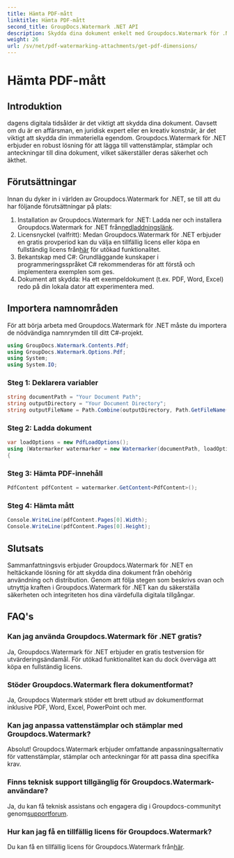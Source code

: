 ```yaml
---
title: Hämta PDF-mått
linktitle: Hämta PDF-mått
second_title: GroupDocs.Watermark .NET API
description: Skydda dina dokument enkelt med Groupdocs.Watermark för .NET. Lägg till vattenstämplar, stämplar och anteckningar utan ansträngning.
weight: 26
url: /sv/net/pdf-watermarking-attachments/get-pdf-dimensions/
---
```


# Hämta PDF-mått

## Introduktion
dagens digitala tidsålder är det viktigt att skydda dina dokument. Oavsett om du är en affärsman, en juridisk expert eller en kreativ konstnär, är det viktigt att skydda din immateriella egendom. Groupdocs.Watermark för .NET erbjuder en robust lösning för att lägga till vattenstämplar, stämplar och anteckningar till dina dokument, vilket säkerställer deras säkerhet och äkthet.
## Förutsättningar
Innan du dyker in i världen av Groupdocs.Watermark for .NET, se till att du har följande förutsättningar på plats:
1.  Installation av Groupdocs.Watermark for .NET: Ladda ner och installera Groupdocs.Watermark for .NET från[nedladdningslänk](https://releases.groupdocs.com/Watermark/net/).
2.  Licensnyckel (valfritt): Medan Groupdocs.Watermark för .NET erbjuder en gratis provperiod kan du välja en tillfällig licens eller köpa en fullständig licens från[här](https://purchase.groupdocs.com/buy) för utökad funktionalitet.
3. Bekantskap med C#: Grundläggande kunskaper i programmeringsspråket C# rekommenderas för att förstå och implementera exemplen som ges.
4. Dokument att skydda: Ha ett exempeldokument (t.ex. PDF, Word, Excel) redo på din lokala dator att experimentera med.

## Importera namnområden
För att börja arbeta med Groupdocs.Watermark för .NET måste du importera de nödvändiga namnrymden till ditt C#-projekt.
```csharp
using GroupDocs.Watermark.Contents.Pdf;
using GroupDocs.Watermark.Options.Pdf;
using System;
using System.IO;
```
### Steg 1: Deklarera variabler
```csharp
string documentPath = "Your Document Path";
string outputDirectory = "Your Document Directory";
string outputFileName = Path.Combine(outputDirectory, Path.GetFileName(documentPath));
```
### Steg 2: Ladda dokument
```csharp
var loadOptions = new PdfLoadOptions();
using (Watermarker watermarker = new Watermarker(documentPath, loadOptions))
{
```
### Steg 3: Hämta PDF-innehåll
```csharp
PdfContent pdfContent = watermarker.GetContent<PdfContent>();
```
### Steg 4: Hämta mått
```csharp
Console.WriteLine(pdfContent.Pages[0].Width);
Console.WriteLine(pdfContent.Pages[0].Height);
```

## Slutsats
Sammanfattningsvis erbjuder Groupdocs.Watermark för .NET en heltäckande lösning för att skydda dina dokument från obehörig användning och distribution. Genom att följa stegen som beskrivs ovan och utnyttja kraften i Groupdocs.Watermark för .NET kan du säkerställa säkerheten och integriteten hos dina värdefulla digitala tillgångar.
## FAQ's
### Kan jag använda Groupdocs.Watermark för .NET gratis?
Ja, Groupdocs.Watermark för .NET erbjuder en gratis testversion för utvärderingsändamål. För utökad funktionalitet kan du dock överväga att köpa en fullständig licens.
### Stöder Groupdocs.Watermark flera dokumentformat?
Ja, Groupdocs Watermark stöder ett brett utbud av dokumentformat inklusive PDF, Word, Excel, PowerPoint och mer.
### Kan jag anpassa vattenstämplar och stämplar med Groupdocs.Watermark?
Absolut! Groupdocs.Watermark erbjuder omfattande anpassningsalternativ för vattenstämplar, stämplar och anteckningar för att passa dina specifika krav.
### Finns teknisk support tillgänglig för Groupdocs.Watermark-användare?
 Ja, du kan få teknisk assistans och engagera dig i Groupdocs-communityt genom[supportforum](https://forum.groupdocs.com/c/watermark/19).
### Hur kan jag få en tillfällig licens för Groupdocs.Watermark?
 Du kan få en tillfällig licens för Groupdocs.Watermark från[här](https://purchase.groupdocs.com/temporary-license/).